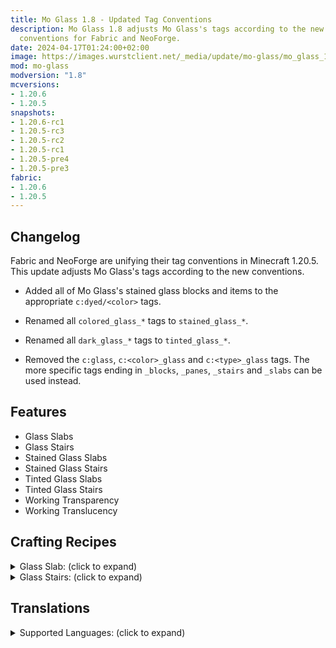 ```yaml
---
title: Mo Glass 1.8 - Updated Tag Conventions
description: Mo Glass 1.8 adjusts Mo Glass's tags according to the new unified tag
  conventions for Fabric and NeoForge.
date: 2024-04-17T01:24:00+02:00
image: https://images.wurstclient.net/_media/update/mo-glass/mo_glass_1.8_540p.webp
mod: mo-glass
modversion: "1.8"
mcversions:
- 1.20.6
- 1.20.5
snapshots:
- 1.20.6-rc1
- 1.20.5-rc3
- 1.20.5-rc2
- 1.20.5-rc1
- 1.20.5-pre4
- 1.20.5-pre3
fabric:
- 1.20.6
- 1.20.5
---
```

## Changelog

Fabric and NeoForge are unifying their tag conventions in Minecraft 1.20.5. This update adjusts Mo Glass's tags according to the new conventions.

- Added all of Mo Glass's stained glass blocks and items to the appropriate `c:dyed/<color>` tags.

- Renamed all `colored_glass_*` tags to `stained_glass_*`.

- Renamed all `dark_glass_*` tags to `tinted_glass_*`.

- Removed the `c:glass`, `c:<color>_glass` and `c:<type>_glass` tags. The more specific tags ending in `_blocks`, `_panes`, `_stairs` and `_slabs` can be used instead.

## Features

- Glass Slabs
- Glass Stairs
- Stained Glass Slabs
- Stained Glass Stairs
- Tinted Glass Slabs
- Tinted Glass Stairs
- Working Transparency
- Working Translucency

## Crafting Recipes

<details>
  <summary>Glass Slab: (click to expand)</summary>
  
  ![glass slab crafting recipe](https://user-images.githubusercontent.com/10100202/69957444-5a2ddc80-150b-11ea-8c8c-e2afc5d72fb7.png)  
  ![glass slab stonecutter recipe](https://user-images.githubusercontent.com/10100202/70445670-2a974b00-1a9c-11ea-9a09-46c304cd167b.png)
</details>

<details>
  <summary>Glass Stairs: (click to expand)</summary>
  
  ![glass stairs crafting recipe](https://user-images.githubusercontent.com/10100202/69957446-5bf7a000-150b-11ea-8e61-d189de63333d.png)  
  ![glass stairs stonecutter recipe](https://user-images.githubusercontent.com/10100202/70445677-2c610e80-1a9c-11ea-8e1b-108863b47124.png)
</details>

## Translations

<details>
  <summary>Supported Languages: (click to expand)</summary>

  - Chinese (Simplified/Mainland)
  - Chinese (Traditional/Taiwan)
  - English (US)
  - French (France)
  - German (Germany)
  - Italian (Italy)
  - Japanese (Japan)
  - Oshiwambo (Oshindonga)
  - Oshiwambo (Oshikwanyama)
  - Portuguese (Brazil)
  - Russian (Russia)
  - Spanish (Argentina)
  - Spanish (Chile)
  - Spanish (Ecuador)
  - Spanish (Spain)
  - Spanish (Mexico)
  - Spanish (Uruguay)
  - Spanish (Venezuela)
</details>
